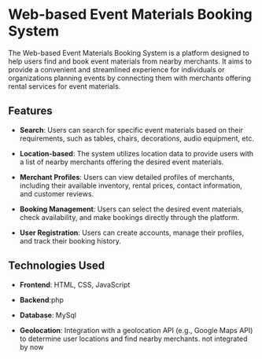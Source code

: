 # Web-based Event Materials Booking System

The Web-based Event Materials Booking System is a platform designed to help users find and book event materials from nearby merchants. It aims to provide a convenient and streamlined experience for individuals or organizations planning events by connecting them with merchants offering rental services for event materials.

## Features

- **Search**: Users can search for specific event materials based on their requirements, such as tables, chairs, decorations, audio equipment, etc.

- **Location-based**: The system utilizes location data to provide users with a list of nearby merchants offering the desired event materials.

- **Merchant Profiles**: Users can view detailed profiles of merchants, including their available inventory, rental prices, contact information, and customer reviews.

- **Booking Management**: Users can select the desired event materials, check availability, and make bookings directly through the platform.

- **User Registration**: Users can create accounts, manage their profiles, and track their booking history.

## Technologies Used

- **Frontend**: HTML, CSS, JavaScript
- **Backend**:php

- **Database**: MySql

- **Geolocation**: Integration with a geolocation API (e.g., Google Maps API) to determine user locations and find nearby merchants. not integrated by now


